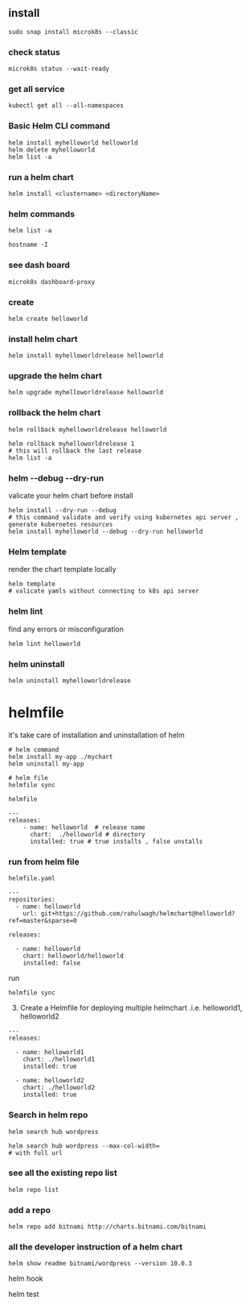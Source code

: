 ## install

```
sudo snap install microk8s --classic
```

### check status

```
microk8s status --wait-ready
```

### get all service

```
kubectl get all --all-namespaces
```

### Basic Helm CLI command

```
helm install myhelloworld helloworld
helm delete myhelloworld
helm list -a 
```

### run a helm chart

```
helm install <clustername> <directoryName>
```

### helm commands

```
helm list -a 

hostname -I 
```

### see dash board

```
microk8s dashboard-proxy 
```

### create

```
helm create helloworld 
```

### install helm chart

```
helm install myhelloworldrelease helloworld 
```

### upgrade the helm chart

```
helm upgrade myhelloworldrelease helloworld
```

### rollback the helm chart

```
helm rollback myhelloworldrelease helloworld

helm rollback myhelloworldrelease 1 
# this will rollback the last release
helm list -a 
```

### helm --debug --dry-run

valicate your helm chart before install 

```
helm install --dry-run --debug 
# this command validate and verify using kubernetes api server , generate kubernetes resources
helm install myhelloworld --debug --dry-run helloworld 
```

### Helm template

render the chart template locally

```
helm template 
# valicate yamls without connecting to k8s api server 
```

### helm lint

find any errors or misconfiguration

```
helm lint helloworld 
```

### helm uninstall

```
helm uninstall myhelloworldrelease
```

# helmfile

it's take care of installation and uninstallation of helm 

```
# helm command
helm install my-app ./mychart
helm uninstall my-app

# helm file 
helmfile sync
```

`helmfile`

```
---
releases: 
    - name: helloworld  # release name
      chart:  ./helloworld # directory
      installed: true # true installs , false unstalls
```

### run from helm file

`helmfile.yaml`

```
---
repositories:
  - name: helloworld
    url: git+https://github.com/rahulwagh/helmchart@helloworld?ref=master&sparse=0

releases:

  - name: helloworld
    chart: helloworld/helloworld
    installed: false 

```

run

```
helmfile sync
```



3. Create a Helmfile for deploying multiple helmchart .i.e. helloworld1, helloworld2

```
---
releases:

  - name: helloworld1
    chart: ./helloworld1
    installed: true

  - name: helloworld2
    chart: ./helloworld2
    installed: true

```



### Search in helm repo

```
helm search hub wordpress

helm search hub wordpress --max-col-width=
# with full url
```

### see all the existing repo list

```
helm repo list
```

### add a repo

```
helm repo add bitnami http://charts.bitnami.com/bitnami
```

### all the developer instruction of a helm chart

```
helm show readme bitnami/wordpress --version 10.0.3
```



helm hook 

helm test 
